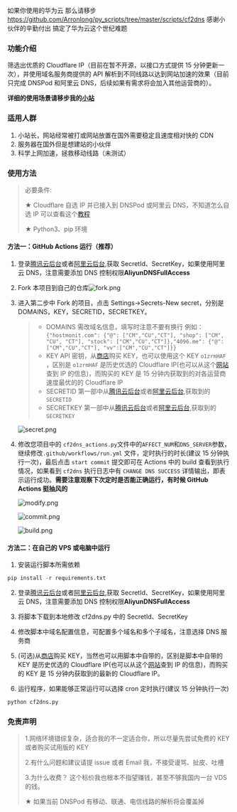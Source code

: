如果你使用的华为云 那么请移步 https://github.com/Arronlong/py_scripts/tree/master/scripts/cf2dns
感谢小伙伴的辛勤付出 搞定了华为云这个世纪难题

### 功能介绍

筛选出优质的 Cloudflare IP（目前在暂不开源，以接口方式提供 15 分钟更新一次），并使用域名服务商提供的 API 解析到不同线路以达到网站加速的效果（目前只完成 DNSPod 和阿里云 DNS，后续如果有需求将会加入其他运营商的）。

**详细的使用场景请移步我的[小站](https://hostmonit.com/cloudflare-select-ip-plus/)**

### 适用人群

1. 小站长，网站经常被打或网站放置在国外需要稳定且速度相对快的 CDN
2. 服务器在国外但是想建站的小伙伴
3. 科学上网加速，拯救移动线路（未测试）

### 使用方法

> 必要条件:
>
> ★ Cloudflare 自选 IP 并已接入到 DNSPod 或阿里云 DNS，不知道怎么自选 IP 可以查看这个[教程](https://hostmonit.com/manually-select-ip/)
>
> ★ Python3、pip 环境

#### 方法一：GitHub Actions 运行（推荐）

1. 登录[腾讯云后台](https://console.cloud.tencent.com/cam/capi)或者[阿里云后台](https://help.aliyun.com/document_detail/53045.html?spm=a2c4g.11186623.2.11.2c6a2fbdh13O53),获取 SecretId、SecretKey，如果使用阿里云 DNS，注意需要添加 DNS 控制权限**AliyunDNSFullAccess**

2. Fork 本项目到自己的仓库![fork.png](https://img.hostmonit.com/images/2020/11/05/fork.png)

3. 进入第二步中 Fork 的项目，点击 Settings->Secrets-New secret，分别是 DOMAINS，KEY，SECRETID，SECRETKEY。

   > - DOMAINS 需改域名信息，填写时注意不要有换行 例如：`{"hostmonit.com": {"@": ["CM","CU","CT"], "shop": ["CM", "CU", "CT"], "stock": ["CM","CU","CT"]},"4096.me": {"@": ["CM","CU","CT"], "vv":["CM","CU","CT"]}}`
   > - KEY API 密钥，从[商店](https://shop.hostmonit.com)购买 KEY，也可以使用这个 KEY `o1zrmHAF` ，区别是 `o1zrmHAF` 是历史优选的 Cloudflare IP(也可以从这个[网站](https://stock.hostmonit.com/CloudFlareYes)查到 IP 的信息)，而购买的 KEY 是 15 分钟内获取到的对各运营商速度最优的的 Cloudflare IP
   > - SECRETID 第一部中从[腾讯云后台](https://console.cloud.tencent.com/cam/capi)或者[阿里云后台](https://help.aliyun.com/document_detail/53045.html?spm=a2c4g.11186623.2.11.2c6a2fbdh13O53),获取到的 `SECRETID `
   > - SECRETKEY 第一部中从[腾讯云后台](https://console.cloud.tencent.com/cam/capi)或者[阿里云后台](https://help.aliyun.com/document_detail/53045.html?spm=a2c4g.11186623.2.11.2c6a2fbdh13O53),获取到的 `SECRETKEY`

   ![secret.png](https://img.hostmonit.com/images/2020/11/05/secret.png)

4. 修改您项目中的 `cf2dns_actions.py`文件中的`AFFECT_NUM`和`DNS_SERVER`参数，继续修改`.github/workflows/run.yml` 文件，定时执行的时长(建议 15 分钟执行一次)，最后点击 `start commit` 提交即可在 Actions 中的 build 查看到执行情况，如果看到 `cf2dns` 执行日志中有 `CHANGE DNS SUCCESS` 详情输出，即表示运行成功。**需要注意观察下次定时是否能正确运行，有时候 GitHub Actions 挺抽风的**

   ![modify.png](https://img.hostmonit.com/images/2020/11/05/modify.png)

   ![commit.png](https://img.hostmonit.com/images/2020/11/05/commit.png)

   ![build.png](https://img.hostmonit.com/images/2020/11/05/build.png)

#### 方法二：在自己的 VPS 或电脑中运行

1. 安装运行脚本所需依赖

```python
pip install -r requirements.txt
```

2. 登录[腾讯云后台](https://console.cloud.tencent.com/cam/capi)或者[阿里云后台](https://help.aliyun.com/document_detail/53045.html?spm=a2c4g.11186623.2.11.2c6a2fbdh13O53),获取 SecretId、SecretKey，如果使用阿里云 DNS，注意需要添加 DNS 控制权限**AliyunDNSFullAccess**

3. 将脚本下载到本地修改 cf2dns.py 中的 SecretId、SecretKey

4. 修改脚本中域名配置信息，可配置多个域名和多个子域名，注意选择 DNS 服务商

5. (可选)从[商店](https://shop.hostmonit.com)购买 KEY，当然也可以用脚本中自带的，区别是脚本中自带的 KEY 是历史优选的 Cloudflare IP(也可以从这个[网站](https://stock.hostmonit.com/CloudFlareYes)查到 IP 的信息)，而购买的 KEY 是 15 分钟内获取到的最新的 Cloudflare IP。

6. 运行程序，如果能够正常运行可以选择 cron 定时执行(建议 15 分钟执行一次)

```python
python cf2dns.py
```

### 免责声明

> 1.网络环境错综复杂，适合我的不一定适合你，所以尽量先尝试免费的 KEY 或者购买试用版的 KEY
>
> 2.有什么问题和建议请提 issue 或者 Email 我，不接受谩骂、扯皮、吐槽
>
> 3.为什么收费？ 这个标价我也根本不指望赚钱，甚至不够我国内一台 VDS 的钱。
>
> ★ 如果当前 DNSPod 有移动、联通、电信线路的解析将会覆盖掉
